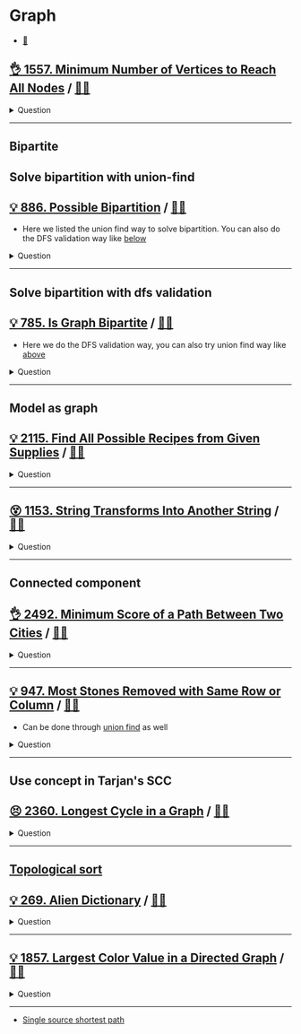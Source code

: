 # Graph

- [:notebook:](../../_notes/graph.md)


## [:ok_hand: 1557. Minimum Number of Vertices to Reach All Nodes](https://leetcode.com/problems/minimum-number-of-vertices-to-reach-all-nodes) / [:man_technologist:](min_num_of_vertices_to_all_nodes.h)

<details><summary markdown="span">Question</summary>

```markdown
Given a directed acyclic graph, with n vertices numbered from 0 to n-1, and
an array edges where edges[i] = [from_i, to_i] represents a directed edge from
node from_i to node to_i.

Find the smallest set of vertices from which all nodes in the graph are
reachable. It's guaranteed that a unique solution exists.

Notice that you can return the vertices in any order.


Input: n = 6, edges = [[0,1],[0,2],[2,5],[3,4],[4,2]]
Output: [0,3]

0 ->１
　＼__>2 ->5
      ^
     /
3-->4

Explanation: From 0 we can reach [0,1,2,5]. From 3 we can reach [3,4,2,5].
             So we output [0,3].

```

</details>

------------------------------------------------------------------------------


## Bipartite

## Solve bipartition with union-find

## [:bulb: 886. Possible Bipartition](https://leetcode.com/problems/is-graph-bipartite/) / [:man_technologist:](possible_bipartite.h)

- Here we listed the union find way to solve bipartition. You can also do the DFS validation way like [below](#bulb-785-is-graph-bipartite--man_technologist)

<details><summary markdown="span">Question</summary>

```markdown
We want to split a group of n people (labeled from 1 to n)
into two groups of any size.

Each person may dislike some other people, and they should not go into the same group.

Given the integer n and the array dislikes where dislikes[i] = [ai, bi]
indicates that the person labeled ai does not like the person labeled bi

return true if it is possible to split everyone into two groups in this way.
```

</details>

------------------------------------------------------------------------------

## Solve bipartition with dfs validation

## [:bulb: 785. Is Graph Bipartite](https://leetcode.com/problems/is-graph-bipartite/) / [:man_technologist:](is_graph_bipartite.h)

- Here we do the DFS validation way, you can also try union find way like [above](#bulb-886-possible-bipartition--man_technologist)

<details><summary markdown="span">Question</summary>

```markdown
There is an undirected graph with n nodes
- where each node is numbered between 0 and n - 1.

You are given a 2D adjacent array graph,
- where graph[u] is an array of nodes that node u is adjacent to.

The graph has the following properties:
- There are no self-edges (graph[u] does not contain u).
- There are no parallel edges (graph[u] does not contain duplicate values).
- If v is in graph[u], then u is in graph[v] (the graph is undirected).

The graph may not be connected,
- meaning there may be two nodes u and v such that there is no path between them.

A graph is **bipartite** if
- the nodes can be partitioned into two independent sets A and B
- such that every edge in the graph connects a node in set A and a node in set B.

- Return true if and only if it is bipartite.
```

</details>

------------------------------------------------------------------------------

## Model as graph

## [:bulb: 2115. Find All Possible Recipes from Given Supplies](https://leetcode.com/problems/find-all-possible-recipes-from-given-supplies/) / [:man_technologist:](find_all_possible_recipes.h)

<details><summary markdown="span">Question</summary>

```markdown
You have information about n different recipes.
You are given a string array recipes and a 2D string array ingredients.
The ith recipe has the name recipes[i], and you can create it if you have all
the needed ingredients from ingredients[i].

Ingredients to a recipe may need to be created from other recipes, i.e.,
ingredients[i] may contain a string that is in recipes.

You are also given a string array supplies containing all the ingredients that
you initially have, and you have an infinite supply of all of them.

Return a list of all the recipes that you can create.
You may return the answer in any order.

Note that two recipes may contain each other in their ingredients.

Input:
- recipes = ["bread","sandwich"]
- ingredients = [["yeast","flour"],["bread","meat"]]
- supplies = ["yeast","flour","meat"]
Output: ["bread","sandwich"]

Explanation:
We can create "bread" since we have the ingredients "yeast" and "flour".
We can create "sandwich" since we have the ingredient "meat" and can create the ingredient "bread".
```

</details>

------------------------------------------------------------------------------

## [:dizzy_face: 1153. String Transforms Into Another String](https://leetcode.com/problems/string-transforms-into-another-string/) / [:man_technologist:](string_to_another_string.h)

<details><summary markdown="span">Question</summary>

```markdown
Given two strings str1 and str2 of the same length, determine whether you can
transform str1 into str2 by doing zero or more conversions.

In one conversion you can convert **all occurrences** of one character in str1
to any other lowercase English character.

Return true if and only if you can transform str1 into str2.

Input: str1 = "aabcc", str2 = "ccdee"
Output: true
Explanation: Convert 'c' to 'e' then 'b' to 'd' then 'a' to 'c'.
Note that the order of conversions matter. Example, if you convert a to c first,
str1 will becomes ccbcc, so eventually when you do c-> conversion, it would have
gives eebee, and str1 will never equal to str2.
```

</details>

------------------------------------------------------------------------------

## Connected component


## [:ok_hand: 2492. Minimum Score of a Path Between Two Cities](https://leetcode.com/problems/minimum-score-of-a-path-between-two-cities) / [:man_technologist:](min_score_of_a_path_between_2_cities.h)

<details><summary markdown="span">Question</summary>

```markdown
You are given a positive integer n representing n cities numbered from 1 to n.
You are also given a 2D array roads where roads[i] = [ai, bi, distancei]
- indicates that there is a bidirectional road between cities ai and bi with a
  distance equal to distance_i.

- The cities graph is not necessarily connected.
- The score of a path between two cities is defined as the minimum distance of a
  road in this path.
- Return the minimum possible score of a path between cities 1 and n.

Note:

- A path is a sequence of roads between two cities.
- It is allowed for a path to contain the same road multiple times, and you can
  visit cities 1 and n multiple times along the path.
- The test cases are generated such that there is at least one path between 1
  and n.
```

</details>

------------------------------------------------------------------------------

## [:bulb: 947. Most Stones Removed with Same Row or Column](https://leetcode.com/problems/most-stones-removed-with-same-row-or-column/) / [:man_technologist:](most_stones_removed_with_same_row_or_col.h)

- Can be done through [union find](../union_find/most_stones_removed_with_same_row_or_col_uf.h) as well

<details><summary markdown="span">Question</summary>

```markdown
On a 2D plane, we place n stones at some integer coordinate points.

Each coordinate point may have at most one stone.

A stone can be removed if it shares either the same row or the same column as
another stone that has not been removed.

Given an array stones of length n where stones[i] = [xi, yi] represents the
location of the ith stone, return the largest possible number of stones that can
be removed.

Input: stones = [[0,0],[0,1],[1,0],[1,2],[2,1],[2,2]]
Output: 5
Explanation: One way to remove 5 stones is as follows:
1. Remove stone [2,2] because it shares the same row as [2,1].
2. Remove stone [2,1] because it shares the same column as [0,1].
3. Remove stone [1,2] because it shares the same row as [1,0].
4. Remove stone [1,0] because it shares the same column as [0,0].
5. Remove stone [0,1] because it shares the same row as [0,0].
Stone [0,0] cannot be removed since it does not share a row/column with another stone still on the plane.
```

</details>

------------------------------------------------------------------------------

## Use concept in Tarjan's SCC

## [:persevere: 2360. Longest Cycle in a Graph](https://leetcode.com/problems/longest-cycle-in-a-graph) / [:man_technologist:](longest_cycle_in_a_graph.h)

<details><summary markdown="span">Question</summary>

```markdown
You are given a directed graph of n nodes numbered from 0 to n - 1, where each
node has at most one outgoing edge.

The graph is represented with a given 0-indexed array edges of size n,
indicating that there is a directed edge from node i to node edges[i].

If there is no outgoing edge from node i, then edges[i] == -1.

Return the length of the longest cycle in the graph. If no cycle exists, return -1.

A cycle is a path that starts and ends at the same node.


Input: edges = [3,3,4,2,3]
Output: 3
Explanation: The longest cycle in the graph is the cycle: 2 -> 4 -> 3 -> 2.
The length of this cycle is 3, so 3 is returned.
```

</details>

------------------------------------------------------------------------------

## [Topological sort](../../_notes/graph_topological_sort.md)

## [:bulb: 269. Alien Dictionary](https://leetcode.com/problems/alien-dictionary/) / [:man_technologist:](alien_dictionary.h)

<details><summary markdown="span">Question</summary>

```markdown
There is a new alien language that uses the English alphabet.
However, the order among the letters is unknown to you.

You are given a list of strings words from the alien language's dictionary,
where the strings in words are sorted lexicographically by the rules of this new language.

Return a string of the unique letters in the new alien language sorted in lexicographically increasing order by the new language's rules.

If there is no solution, return "".
If there are multiple solutions, return any of them.

Input: words = ["wrt","wrf","er","ett","rftt"]
Output: "wertf"

Input: words = ["z","x","z"]
Output: ""

Input: words = ["abc","ab"]
Output: ""
```

</details>

------------------------------------------------------------------------------

## [:bulb: 1857. Largest Color Value in a Directed Graph](https://leetcode.com/problems/largest-color-value-in-a-directed-graph) / [:man_technologist:](largest_color_val_in_directed_graph.h)

<details><summary markdown="span">Question</summary>

```markdown
There is a directed graph of n colored nodes and m edges. The nodes are numbered
from 0 to n - 1.

You are given a string colors where colors[i] is a lowercase English letter
representing the color of the ith node in this graph (0-indexed).

You are also given a 2D array edges where edges[j] = [aj, bj] indicates that
there is a directed edge from node aj to node bj.

A valid path in the graph is a sequence of nodes x1 -> x2 -> x3 -> ... -> xk
such that there is a directed edge from xi to xi+1 for every 1 <= i < k.

The color value of the path is the number of nodes that are colored the most
frequently occurring color along that path.

Return the largest color value of any valid path in the given graph, or -1 if
the graph contains a cycle.
```

</details>

------------------------------------------------------------------------------


- [Single source shortest path](graph_sssp/README.md)